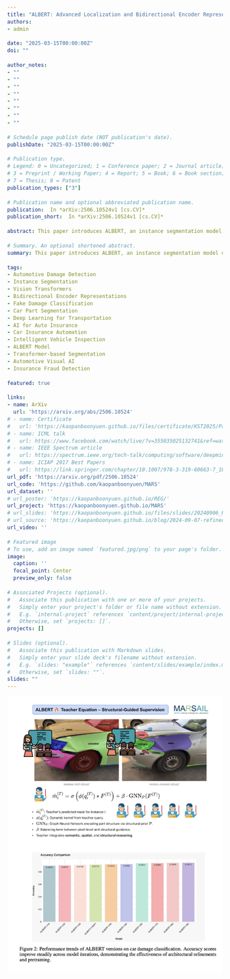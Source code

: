 ```yaml
---
title: "ALBERT: Advanced Localization and Bidirectional Encoder Representations from Transformers for Automotive Damage Evaluation"
authors:
- admin

date: "2025-03-15T00:00:00Z"
doi: ""

author_notes:
- ""
- ""
- ""
- ""
- ""
- ""
- ""
- ""

# Schedule page publish date (NOT publication's date).
publishDate: "2025-03-15T00:00:00Z"

# Publication type.
# Legend: 0 = Uncategorized; 1 = Conference paper; 2 = Journal article;
# 3 = Preprint / Working Paper; 4 = Report; 5 = Book; 6 = Book section;
# 7 = Thesis; 8 = Patent
publication_types: ["3"]

# Publication name and optional abbreviated publication name.
publication:  In *arXiv:2506.10524v1 [cs.CV]*
publication_short:  In *arXiv:2506.10524v1 [cs.CV]*

abstract: This paper introduces ALBERT, an instance segmentation model designed specifically for comprehensive car damage and part segmentation. Leveraging the power of Bidirectional Encoder Representations, ALBERT incorporates advanced localization mechanisms to accurately identify and differentiate between real and fake damages as well as segment individual car parts. The model is trained on a large-scale, richly annotated automotive dataset, categorizing damage into 26 types, identifying 7 fake damage variants, and segmenting 61 distinct car parts. Our approach demonstrates strong performance in both segmentation accuracy and damage classification, paving the way for intelligent automotive inspection and assessment applications.

# Summary. An optional shortened abstract.
summary: This paper introduces ALBERT, an instance segmentation model designed specifically for comprehensive car damage and part segmentation. Leveraging the power of Bidirectional Encoder Representations, ALBERT incorporates advanced localization mechanisms to accurately identify and differentiate between real and fake damages as well as segment individual car parts. The model is trained on a large-scale, richly annotated automotive dataset, categorizing damage into 26 types, identifying 7 fake damage variants, and segmenting 61 distinct car parts. Our approach demonstrates strong performance in both segmentation accuracy and damage classification, paving the way for intelligent automotive inspection and assessment applications. This work not only contributes a powerful tool for automated vehicle inspection but also lays the groundwork for future research in intelligent automotive diagnostics, safety evaluation, and insurance claim automation, with significant implications for both industry and research communities.

tags:
- Automotive Damage Detection
- Instance Segmentation
- Vision Transformers
- Bidirectional Encoder Representations
- Fake Damage Classification
- Car Part Segmentation
- Deep Learning for Transportation
- AI for Auto Insurance
- Car Insurance Automation
- Intelligent Vehicle Inspection
- ALBERT Model
- Transformer-based Segmentation
- Automotive Visual AI
- Insurance Fraud Detection

featured: true

links:
- name: ArXiv
  url: 'https://arxiv.org/abs/2506.10524'
# - name: Certificate
#   url: 'https://kaopanboonyuen.github.io/files/certificate/KST2025/Panboonyuen-Certificate-of-Contributions-53.pdf'
# - name: ICML talk
#   url: https://www.facebook.com/watch/live/?v=355035025132741&ref=watch_permalink
# - name: IEEE Spectrum article
#   url: https://spectrum.ieee.org/tech-talk/computing/software/deepmind-teaches-ai-teamwork
# - name: ICIAP 2017 Best Papers
#   url: https://link.springer.com/chapter/10.1007/978-3-319-60663-7_18
url_pdf: 'https://arxiv.org/pdf/2506.10524'
url_code: 'https://github.com/kaopanboonyuen/MARS'
url_dataset: ''
# url_poster: 'https://kaopanboonyuen.github.io/REG/'
url_project: 'https://kaopanboonyuen.github.io/MARS'
# url_slides: 'https://kaopanboonyuen.github.io/files/slides/20240906_Panboonyuen_AI_ThaiHighway.pdf'
# url_source: 'https://kaopanboonyuen.github.io/blog/2024-09-07-refined-generalized-focal-loss-for-road-asset-detection-on-thai-highways-using-vision-models/'
url_video: ''

# Featured image
# To use, add an image named `featured.jpg/png` to your page's folder. 
image:
  caption: ''
  focal_point: Center
  preview_only: false

# Associated Projects (optional).
#   Associate this publication with one or more of your projects.
#   Simply enter your project's folder or file name without extension.
#   E.g. `internal-project` references `content/project/internal-project/index.md`.
#   Otherwise, set `projects: []`.
projects: []

# Slides (optional).
#   Associate this publication with Markdown slides.
#   Simply enter your slide deck's filename without extension.
#   E.g. `slides: "example"` references `content/slides/example/index.md`.
#   Otherwise, set `slides: ""`.
slides: ""
---
```

![](compact.png)